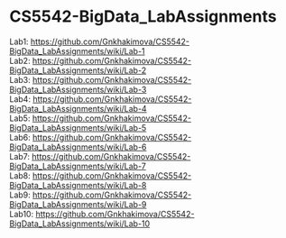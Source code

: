 # CS5542-BigData_LabAssignments  
Lab1: https://github.com/Gnkhakimova/CS5542-BigData_LabAssignments/wiki/Lab-1  
Lab2: https://github.com/Gnkhakimova/CS5542-BigData_LabAssignments/wiki/Lab-2    
Lab3: https://github.com/Gnkhakimova/CS5542-BigData_LabAssignments/wiki/Lab-3  
Lab4: https://github.com/Gnkhakimova/CS5542-BigData_LabAssignments/wiki/Lab-4  
Lab5: https://github.com/Gnkhakimova/CS5542-BigData_LabAssignments/wiki/Lab-5  
Lab6: https://github.com/Gnkhakimova/CS5542-BigData_LabAssignments/wiki/Lab-6  
Lab7: https://github.com/Gnkhakimova/CS5542-BigData_LabAssignments/wiki/Lab-7   
Lab8: https://github.com/Gnkhakimova/CS5542-BigData_LabAssignments/wiki/Lab-8  
Lab9: https://github.com/Gnkhakimova/CS5542-BigData_LabAssignments/wiki/Lab-9  
Lab10: https://github.com/Gnkhakimova/CS5542-BigData_LabAssignments/wiki/Lab-10
